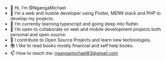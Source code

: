 - 👋 Hi, I’m @NgangaMichael
- 👀 I’m a web and mobile developer using Flutter, MERN stack and PHP to develop my projects.
- 🌱 I’m currently learning typescript and going deep into flutter.
- 💞️ I’m open to collaborate on web and mobile development projects both personal and open source.
- 📝 I contribute to Open Source Projects and learn new technologies.
- 📚 I like to read books mostly financial and self help books.
- 📫 How to reach me: ngangamichael83@gmail.com 

<!---
NgangaMichael/NgangaMichael is a ✨ special ✨ repository because its `README.md` (this file) appears on your GitHub profile.
You can click the Preview link to take a look at your changes.
--->
